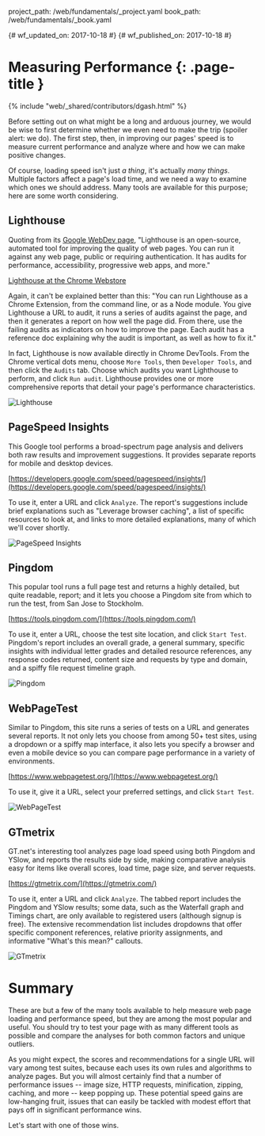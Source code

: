 ﻿project_path: /web/fundamentals/_project.yaml
book_path: /web/fundamentals/_book.yaml

{# wf_updated_on: 2017-10-18 #}
{# wf_published_on: 2017-10-18 #}

# Measuring Performance {: .page-title }

{% include "web/_shared/contributors/dgash.html" %}

Before setting out on what might be a long and arduous journey, we would be wise to first determine whether we even need to make the trip (spoiler alert: we do). The first step, then, in improving our pages' speed is to measure current performance and analyze where and how we can make positive changes.

Of course, loading speed isn't just *a thing*, it's actually *many things*. Multiple factors affect a page's load time, and we need a way to examine which ones we should address. Many tools are available for this purpose; here are some worth considering.

## Lighthouse

Quoting from its [Google WebDev page](https://developers.google.com/web/tools/lighthouse/), "Lighthouse is an open-source, automated tool for improving the quality of web pages. You can run it against any web page, public or requiring authentication. It has audits for performance, accessibility, progressive web apps, and more." 

[Lighthouse at the Chrome Webstore](https://chrome.google.com/webstore/detail/lighthouse/blipmdconlkpinefehnmjammfjpmpbjk)

Again, it can't be explained better than this: "You can run Lighthouse as a Chrome Extension, from the command line, or as a Node module. You give Lighthouse a URL to audit, it runs a series of audits against the page, and then it generates a report on how well the page did. From there, use the failing audits as indicators on how to improve the page. Each audit has a reference doc explaining why the audit is important, as well as how to fix it."

In fact, Lighthouse is now available directly in Chrome DevTools. From the Chrome vertical dots menu, choose `More Tools`, then `Developer Tools`, and then click the `Audits` tab. Choose which audits you want Lighthouse to perform, and click `Run audit`. Lighthouse provides one or more comprehensive reports that detail your page's performance characteristics.

![Lighthouse](images/image_200.png)

## PageSpeed Insights

This Google tool performs a broad-spectrum page analysis and delivers both raw results and improvement suggestions. It provides separate reports for mobile and desktop devices.

[https://developers.google.com/speed/pagespeed/insights/](https://developers.google.com/speed/pagespeed/insights/)

To use it, enter a URL and click `Analyze`. The report's suggestions include brief explanations such as "Leverage browser caching", a list of specific resources to look at, and links to more detailed explanations, many of which we'll cover shortly. 

![PageSpeed Insights](images/image_201.png)

## Pingdom

This popular tool runs a full page test and returns a highly detailed, but quite readable, report; and it lets you choose a Pingdom site from which to run the test, from San Jose to Stockholm.

[https://tools.pingdom.com/](https://tools.pingdom.com/)

To use it, enter a URL, choose the test site location, and click `Start Test`. Pingdom's report includes an overall grade, a general summary, specific insights with individual letter grades and detailed resource references, any response codes returned, content size and requests by type and domain, and a spiffy file request timeline graph.

![Pingdom](images/image_202.png)

## WebPageTest

Similar to Pingdom, this site runs a series of tests on a URL and generates several reports. It not only lets you choose from among 50+ test sites, using a dropdown or a spiffy map interface, it also lets you specify a browser and even a mobile device so you can compare page performance in a variety of environments.

[https://www.webpagetest.org/](https://www.webpagetest.org/)

To use it, give it a URL, select your preferred settings, and click `Start Test`.

![WebPageTest](images/image_203.png)

## GTmetrix

GT.net's interesting tool analyzes page load speed using both Pingdom and YSlow, and reports the results side by side, making comparative analysis easy for items like overall scores, load time, page size, and server requests. 

[https://gtmetrix.com/](https://gtmetrix.com/)

To use it, enter a URL and click `Analyze`. The tabbed report includes the Pingdom and YSlow results; some data, such as the Waterfall graph and Timings chart, are only available to registered users (although signup is free). The extensive recommendation list includes dropdowns that offer specific component references, relative priority assignments, and informative "What's this mean?" callouts.

![GTmetrix](images/image_205.png)

# Summary

These are but a few of the many tools available to help measure web page loading and performance speed, but they are among the most popular and useful. You should try to test your page with as many different tools as possible and compare the analyses for both common factors and unique outliers.

As you might expect, the scores and recommendations for a single URL will vary among test suites, because each uses its own rules and algorithms to analyze pages. But you will almost certainly find that a number of performance issues -- image size, HTTP requests, minification, zipping, caching, and more -- keep popping up. These potential speed gains are low-hanging fruit, issues that can easily be tackled with modest effort that pays off in significant performance wins.

Let's start with one of those wins.
